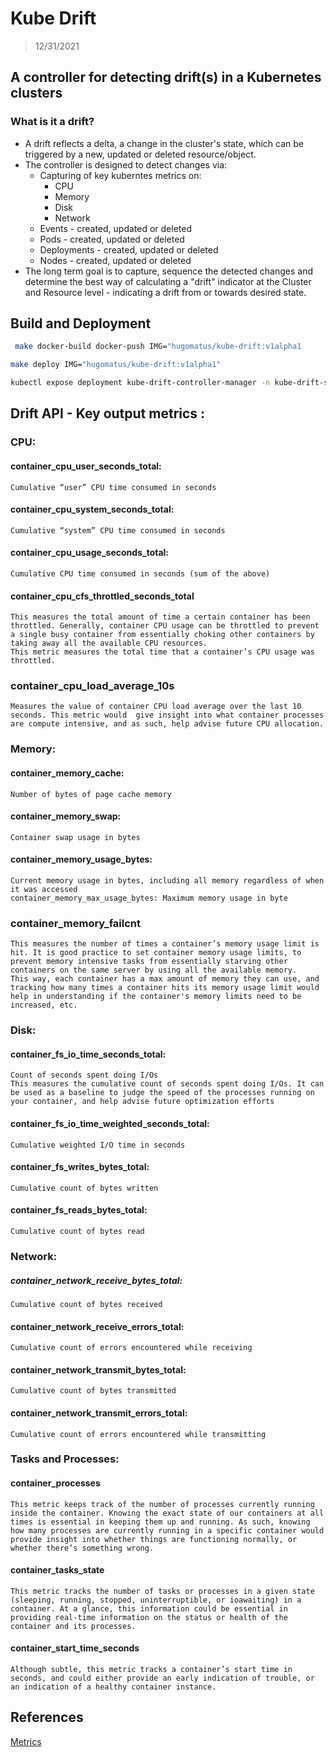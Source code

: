 # Kube Drift
>12/31/2021
## A controller for detecting drift(s) in a Kubernetes clusters
### What is it a drift?
- A drift reflects a delta, a change in the cluster's state, which can be triggered by a new, updated or deleted resource/object.
- The controller is designed to detect changes via:
  - Capturing of key kuberntes metrics on:
    - CPU
    - Memory
    - Disk
    - Network
  - Events - created, updated or deleted
  - Pods - created, updated or deleted
  - Deployments - created, updated or deleted
  - Nodes - created, updated or deleted
- The long term goal is to capture, sequence the detected changes and determine the best way of calculating a "drift" indicator at the Cluster and Resource level - indicating a drift from or towards desired state.


## Build and Deployment

```bash
 make docker-build docker-push IMG="hugomatus/kube-drift:v1alpha1
```

```bash
make deploy IMG="hugomatus/kube-drift:v1alpha1"
```

```bash
kubectl expose deployment kube-drift-controller-manager -n kube-drift-system --type=NodePort --name=kube-drift --port=8001 --target-port=8001```
```


## Drift API - Key output metrics :

### CPU:
#### container_cpu_user_seconds_total:
    Cumulative “user” CPU time consumed in seconds
#### container_cpu_system_seconds_total:
    Cumulative “system” CPU time consumed in seconds
#### container_cpu_usage_seconds_total:
    Cumulative CPU time consumed in seconds (sum of the above)
#### container_cpu_cfs_throttled_seconds_total
    This measures the total amount of time a certain container has been throttled. Generally, container CPU usage can be throttled to prevent a single busy container from essentially choking other containers by taking away all the available CPU resources.
    This metric measures the total time that a container’s CPU usage was throttled.

### container_cpu_load_average_10s

    Measures the value of container CPU load average over the last 10 seconds. This metric would  give insight into what container processes are compute intensive, and as such, help advise future CPU allocation.


### Memory:
#### container_memory_cache:
    Number of bytes of page cache memory
#### container_memory_swap:
    Container swap usage in bytes
#### container_memory_usage_bytes:
    Current memory usage in bytes, including all memory regardless of when it was accessed
    container_memory_max_usage_bytes: Maximum memory usage in byte
### container_memory_failcnt
    This measures the number of times a container’s memory usage limit is hit. It is good practice to set container memory usage limits, to prevent memory intensive tasks from essentially starving other containers on the same server by using all the available memory.
    This way, each container has a max amount of memory they can use, and tracking how many times a container hits its memory usage limit would help in understanding if the container's memory limits need to be increased,‍ etc.


### Disk:
#### container_fs_io_time_seconds_total:
    Count of seconds spent doing I/Os
    This measures the cumulative count of seconds spent doing I/Os. It can be used as a baseline to judge the speed of the processes running on your container, and help advise future optimization efforts
#### container_fs_io_time_weighted_seconds_total:
    Cumulative weighted I/O time in seconds
#### container_fs_writes_bytes_total:
    Cumulative count of bytes written
#### container_fs_reads_bytes_total:
    Cumulative count of bytes read

### Network:
##### container_network_receive_bytes_total:
    Cumulative count of bytes received
#### container_network_receive_errors_total:
    Cumulative count of errors encountered while receiving
#### container_network_transmit_bytes_total:
    Cumulative count of bytes transmitted
#### container_network_transmit_errors_total:
    Cumulative count of errors encountered while transmitting

### Tasks and Processes:

#### container_processes
    This metric keeps track of the number of processes currently running inside the container. Knowing the exact state of our containers at all times is essential in keeping them up and running. As such, knowing how many processes are currently running in a specific container would provide insight into whether things are functioning normally, or whether there’s something wrong.‍
#### container_tasks_state
    This metric tracks the number of tasks or processes in a given state (sleeping, running, stopped, uninterruptible, or ioawaiting) in a container. At a glance, this information could be essential in providing real-time information on the status or health of the container and its processes.‍
#### container_start_time_seconds
    Although subtle, this metric tracks a container’s start time in seconds, and could either provide an early indication of trouble, or an indication of a healthy container instance.


## References

[Metrics](https://github.com/google/cadvisor/blob/master/docs/storage/prometheus.md)